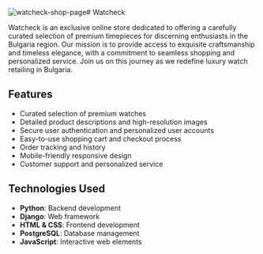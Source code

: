 ![watcheck-shop-page](https://github.com/user-attachments/assets/8dfbd546-d5e5-4625-9f2f-e39442991351)# Watcheck

Watcheck is an exclusive online store dedicated to offering a carefully curated selection of premium timepieces for discerning enthusiasts in the Bulgaria region. Our mission is to provide access to exquisite craftsmanship and timeless elegance, with a commitment to seamless shopping and personalized service. Join us on this journey as we redefine luxury watch retailing in Bulgaria.

## Features

- Curated selection of premium watches
- Detailed product descriptions and high-resolution images
- Secure user authentication and personalized user accounts
- Easy-to-use shopping cart and checkout process
- Order tracking and history
- Mobile-friendly responsive design
- Customer support and personalized service

## Technologies Used

- **Python**: Backend development
- **Django**: Web framework
- **HTML & CSS**: Frontend development
- **PostgreSQL**: Database management
- **JavaScript**: Interactive web elements
